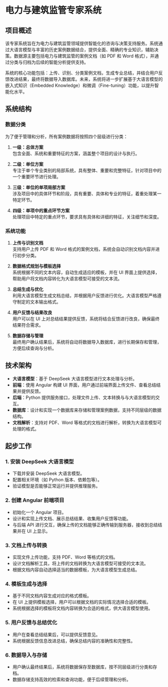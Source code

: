 # 电力与建筑监管专家系统

## 项目概述

该专家系统旨在为电力与建筑监管领域提供智能化的咨询与决策支持服务。系统通过大语言模型与丰富的历史案例数据结合，提供全面、精确的专业知识，辅助决策。数据源主要包括电力与建筑监管的案例文档（如 PDF 和 Word 格式），并通过分类与归档为后续的智能分析提供支持。

系统的核心功能包括：上传、识别、分类案例文档，生成专业总结，并结合用户反馈改进结果，最终将数据导入数据库。未来，系统将进一步扩展基于大语言模型的嵌入式知识（Embedded Knowledge）和微调（Fine-tuning）功能，以提升智能化水平。

## 系统结构

### 数据分类

为了便于管理和分析，所有案例数据将按照四个层级进行分类：

1. **一级：总体方案**  
   包含全面、系统和重要特征的方案，涵盖整个项目的设计与执行。
   
2. **二级：单位方案**  
   专注于单个专业类别的局部系统，具有整体、重要和完整特征，针对项目中的一个重要环节进行处理。
   
3. **三级：单位的单项局部方案**  
   涉及项目中的具体环节和阶段，具有重要、具体和专业的特征，着重处理某一特定环节。
   
4. **四级：单项中的重点环节方案**  
   处理项目中特定的重点环节，要求具有具体和详细的特征，关注细节和深度。

### 系统功能

1. **上传与识别文档**  
   支持用户上传 PDF 和 Word 格式的案例文档，系统会自动识别文档内容并进行初步分类。

2. **数据格式规划与模板选择**  
   系统根据不同的文本内容，自动生成适应的模板，并在 UI 界面上提供选择，帮助用户将文档内容转化为大语言模型可接受的文本流。

3. **总结生成与优化**  
   利用大语言模型生成文档总结，并根据用户反馈进行优化。大语言模型严格遵守制定的文本输出格式。

4. **用户反馈与结果改良**  
   用户可以在 UI 上对总结结果提供反馈，系统将结合反馈进行改良，确保最终结果符合需求。

5. **数据存储与管理**  
   最终用户确认结果后，系统将自动将数据导入数据库，进行长期保存和管理，方便后续查询与分析。

## 技术架构

- **大语言模型**：基于 DeepSeek 大语言模型进行文本处理与分析。
- **前端**：使用 Angular 构建 UI 界面，用户通过前端界面上传文件、查看总结结果并提供反馈。
- **后端**：Python 提供服务接口，处理文件上传、文本转换与与大语言模型的交互。
- **数据库**：设计和实现一个数据库来存储和管理案例数据，支持不同层级的数据结构。
- **文档解析**：支持对 PDF、Word 等格式的文档进行解析，转换为大语言模型可处理的格式。

## 起步工作

### 1. 安装 DeepSeek 大语言模型

- 下载并安装 DeepSeek 大语言模型。
- 配置相关环境（如 Python 版本、依赖包等）。
- 验证模型是否能够正常运行并提供推理服务。

### 2. 创建 Angular 前端项目

- 初始化一个 Angular 项目。
- 设计和实现上传文档、展示总结结果、收集用户反馈等功能。
- 与后端 API 进行交互，确保上传的文档能够正确传输到服务器，接收到总结结果并在 UI 上显示。

### 3. 文档上传与转换

- 实现文件上传功能，支持 PDF、Word 等格式的文档。
- 设计文档解析工具，将上传的文档转换为大语言模型可接受的文本流。
- 根据文档内容自动选择适当的数据模板，为大语言模型生成总结。

### 4. 模板生成与选择

- 基于不同文档内容生成对应的格式模板。
- 在 UI 上提供模板选择，用户可以根据文档的实际情况选择合适的模板。
- 系统根据选择的模板将文档内容转换为合适的格式，供大语言模型使用。

### 5. 用户反馈与总结优化

- 用户在查看总结结果后，可以提供反馈意见。
- 系统根据反馈信息改进总结，确保总结内容的准确性和完整性。

### 6. 数据导入与存储

- 用户确认最终结果后，系统将数据保存至数据库，按不同层级进行分类和存档。
- 数据存储支持高效的检索和查询功能，便于后续管理和分析。

